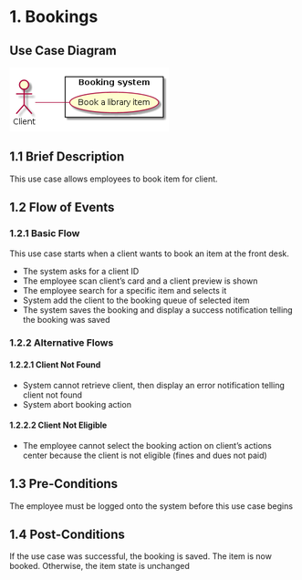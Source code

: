 # 1. Bookings

## Use Case Diagram

![Use Case Diagram](./booking.png)

## 1.1 Brief Description

This use case allows employees to book item for client.

## 1.2 Flow of Events

### 1.2.1 Basic Flow

This use case starts when a client wants to book an item at the front desk.

* The system asks for a client ID
* The employee scan client’s card and a client preview is shown
* The employee search for a specific item and selects it
* System add the client to the booking queue of selected item
* The system saves the booking and display a success notification telling the booking was saved

### 1.2.2 Alternative Flows

#### 1.2.2.1 Client Not Found

* System cannot retrieve client, then display an error notification telling client not found
* System abort booking action

#### 1.2.2.2 Client Not Eligible

* The employee cannot select the booking action on client’s actions center because the client is not eligible (fines and dues not paid)

## 1.3 Pre-Conditions

The employee must be logged onto the system before this use case begins

## 1.4 Post-Conditions

If the use case was successful, the booking is saved. The item is now booked. Otherwise, the item state is unchanged
